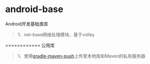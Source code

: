 android-base
============
Android开发基础类库
>1、net-base网络处理模块，基于volley

============
公用库
>1、使用[gradle-maven-push](https://github.com/chrisbanes/gradle-mvn-push)上传至本地库和Maven的私有服务器
